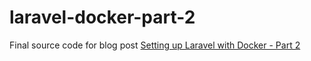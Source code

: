 # laravel-docker-part-2

Final source code for blog post [Setting up Laravel with Docker - Part 2](https://subash.com.au/setting-up-laravel-with-docker-part-2/)
